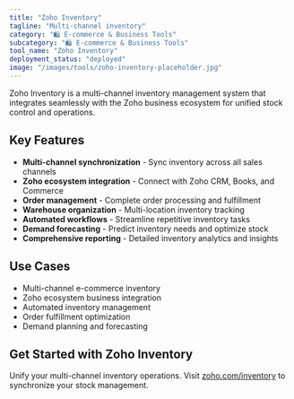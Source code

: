 ```yaml
---
title: "Zoho Inventory"
tagline: "Multi-channel inventory"
category: "🛍️ E-commerce & Business Tools"
subcategory: "🛍️ E-commerce & Business Tools"
tool_name: "Zoho Inventory"
deployment_status: "deployed"
image: "/images/tools/zoho-inventory-placeholder.jpg"
---
```

Zoho Inventory is a multi-channel inventory management system that integrates seamlessly with the Zoho business ecosystem for unified stock control and operations.

## Key Features

- **Multi-channel synchronization** - Sync inventory across all sales channels
- **Zoho ecosystem integration** - Connect with Zoho CRM, Books, and Commerce
- **Order management** - Complete order processing and fulfillment
- **Warehouse organization** - Multi-location inventory tracking
- **Automated workflows** - Streamline repetitive inventory tasks
- **Demand forecasting** - Predict inventory needs and optimize stock
- **Comprehensive reporting** - Detailed inventory analytics and insights

## Use Cases

- Multi-channel e-commerce inventory
- Zoho ecosystem business integration
- Automated inventory management
- Order fulfillment optimization
- Demand planning and forecasting

## Get Started with Zoho Inventory

Unify your multi-channel inventory operations. Visit [zoho.com/inventory](https://www.zoho.com/inventory) to synchronize your stock management.